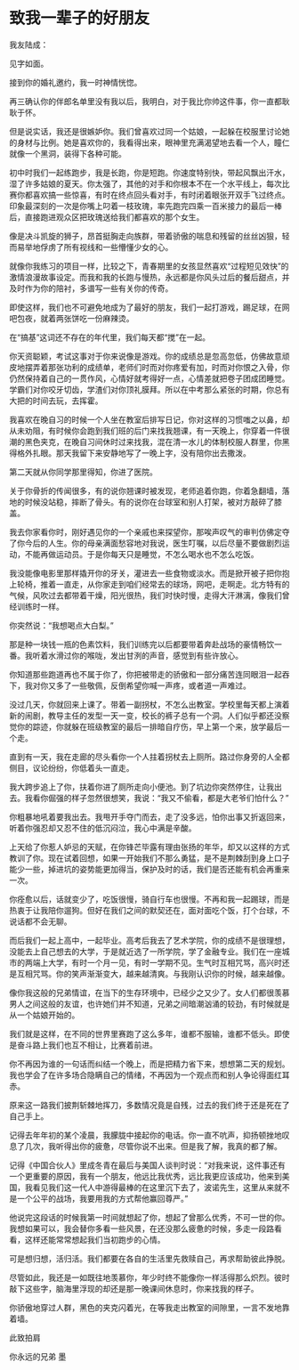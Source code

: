 # 致我一辈子的好朋友

我友陆成： 

见字如面。 

接到你的婚礼邀约，我一时神情恍惚。 

再三确认你的伴郎名单里没有我以后，我明白，对于我比你帅这件事，你一直都耿耿于怀。 

但是说实话，我还是很嫉妒你。我们曾喜欢过同一个姑娘，一起躲在校服里讨论她的身材与比例。她是喜欢你的，我看得出来，眼神里充满渴望地去看一个人，瞳仁就像一个黑洞，装得下各种可能。 

初中时我们一起练跑步，我是长跑，你是短跑。你速度特别快，带起风飘出汗水，湿了许多姑娘的夏天。你太强了，其他的对手和你根本不在一个水平线上，每次比赛你都喜欢搞一些惊喜，有时在终点回头看对手，有时闭着眼张开双手飞过终点。印象最深刻的一次是你嘴上叼着一枝玫瑰，率先跑完四乘一百米接力的最后一棒后，直接跑进观众区把玫瑰送给我们都喜欢的那个女生。 

像是决斗凯旋的狮子，昂首挺胸走向族群，带着骄傲的喘息和残留的丝丝凶狠，轻而易举地俘虏了所有视线和一些懵懂少女的心。 

就像你我练习的项目一样，比较之下，青春期里的女孩显然喜欢“过程短见效快”的激情浪漫故事设定。而我和我的长跑与慢热，永远都是你风头过后的餐后甜点，并及时作为你的陪衬，多谱写一些有关你的传奇。 

即使这样，我们也不可避免地成为了最好的朋友，我们一起打游戏，踢足球，在网吧包夜，就着两张饼吃一份麻辣烫。 

在“搞基”这词还不存在的年代里，我们每天都“搅”在一起。 

你天资聪颖，考试这事对于你来说像是游戏。你的成绩总是忽高忽低，仿佛故意顽皮地摆弄着那张功利的成绩单，老师们时而对你疼爱有加，时而对你恨之入骨，你仍然保持着自己的一贯作风，心情好就考得好一点，心情差就把卷子团成团睡觉。学霸们对你咬牙切齿，学渣们对你顶礼膜拜。所以在中考那么紧张的时期，你总有大把的时间去玩，去挥霍。 

我喜欢在晚自习的时候一个人坐在教室后排写日记，你对这样的习惯嗤之以鼻，却从未劝阻，有时候你会跑到我们班的后门来找我翘课，有一天晚上，你穿着一件很潮的黑色夹克，在晚自习间休时过来找我，混在清一水儿的体制校服人群里，你黑得格外扎眼。那天我留下来安静地写了一晚上字，没有陪你出去撒泼。 

第二天就从你同学那里得知，你进了医院。 

关于你骨折的传闻很多，有的说你翘课时被发现，老师追着你跑，你着急翻墙，落地的时候没站稳，摔断了骨头。有的说你在台球室和别人打架，被对方敲碎了膝盖。 

我去你家看你时，刚好遇见你的一个亲戚也来探望你，那唉声叹气的审判仿佛定夺了你今后的人生。你的母亲满面愁容地对我说，医生叮嘱，以后尽量不要做剧烈运动，不能再做运动员。于是你每天只是睡觉，不怎么喝水也不怎么吃饭。 

我没能像电影里那样撬开你的牙关，灌进去一些食物或淡水。而是掀开被子把你抱上轮椅，推着一直走，从你家走到咱们经常去的球场，网吧，走啊走。北方特有的气候，风吹过去都带着干燥，阳光很热，我们时快时慢，走得大汗淋漓，像我们曾经训练时一样。 

你突然说：“我想喝点大白梨。” 

那是种一块钱一瓶的色素饮料，我们训练完以后都要带着奔赴战场的豪情畅饮一番。我听着水滑过你的喉咙，发出甘洌的声音，感觉到有些许放心。 

你知道那些跑道再也不属于你了，你把被带走的骄傲和一部分痛苦连同眼泪一起吞下，我对你又多了一些敬佩，反倒希望你喊一声疼，或者道一声难过。 

没过几天，你就回来上课了。带着一副拐杖，不怎么出教室。学校里每天都上演着新的闹剧，教导主任的发型一天一变，校长的裤子总有一个洞。人们似乎都还没察觉你的踪迹，你就躲在班级教室的最后一排暗自疗伤，早上第一个来，放学最后一个走。 

直到有一天，我在走廊的尽头看你一个人拄着拐杖去上厕所。路过你身旁的人全都侧目，议论纷纷，你低着头一直走。 

我大跨步追上了你，扶着你进了厕所走向小便池。到了坑边你突然停住，让我出去。我看你倔强的样子忽然很想笑，我说：“我又不偷看，都是大老爷们怕什么？” 

你粗暴地吼着要我出去。我甩开手夺门而去，走了没多远，怕你出事又折返回来，听着你强忍却又忍不住的低沉闷泣，我心中满是辛酸。 

上天给了你惹人妒忌的天赋，在你锋芒毕露有理由张扬的年华，却又以这样的方式教训了你。现在试着回想，如果一开始我们不那么勇猛，是不是荆棘刮到身上口子能少一些，掉进坑的姿势能更加得当，保护及时的话，我们是否还能有机会再重来一次。 

你痊愈以后，话就变少了，吃饭很慢，骑自行车也很慢。不再和我一起踢球，而是热衷于让我陪你遛狗。但好在我们之间的默契还在，面对面吃个饭，打个台球，不说话都不会无聊。 

而后我们一起上高中，一起毕业。高考后我去了艺术学院，你的成绩不是很理想，没能去上自己想去的大学，于是就近选了一所学院，学了金融专业。我们在一座城市的两端上大学，有时一个月一见，有时一学期不见。生气时互相咒骂，高兴时还是互相咒骂。你的笑声渐渐变大，越来越清爽。与我刚认识你的时候，越来越像。 

像你我这般的兄弟情谊，在当下的生存环境中，已经少之又少了。女人们都很羡慕男人之间这般的友谊，也许她们并不知道，兄弟之间暗潮汹涌的较劲，有时候就是从一个姑娘开始的。 

我们就是这样，在不同的世界里赛跑了这么多年，谁都不服输，谁都不低头。即使是奋斗路上我们也互不相让，比赛着前进。 

你不再因为谁的一句话而纠结一个晚上，而是把精力省下来，想想第二天的规划。我也学会了在许多场合隐瞒自己的情绪，不再因为一个观点而和别人争论得面红耳赤。 

原来这一路我们披荆斩棘地挥刀，多数情况竟是自残，过去的我们终于还是死在了自己手上。 

记得去年年初的某个凌晨，我朦胧中接起你的电话。你一直不吭声，抑扬顿挫地叹息了几次，我听得出你的疲惫，尽管你说不出来。但是我了解，我真的都了解。 

记得《中国合伙人》里成冬青在最后与美国人谈判时说：“对我来说，这件事还有一个更重要的原因，我有一个朋友，他远比我优秀，远比我更应该成功，他来到美国，我看见我们这一代人中游得最棒的在这里沉下去了，波诺先生，这里从来就不是一个公平的战场，我要用我的方式帮他赢回尊严。” 

他说完这段话的时候我第一时间就想起了你，想起了曾那么优秀，不可一世的你。我想如果可以，我会替你多看一些风景，在还没那么疲惫的时候，多走一段路看看，这样还能常常想起我们当初跑步的心情。 

可是想归想，活归活。我们都要在各自的生活里先救赎自己，再求帮助彼此挣脱。 

尽管如此，我还是一如既往地羡慕你，年少时终不能像你一样活得那么炽烈。彼时敲下这些字，脑海里浮现的却还是那一晚课间休息时，你来找我的样子。 

你骄傲地穿过人群，黑色的夹克闪着光，在等我走出教室的间隙里，一言不发地靠着墙。 

此致拍肩 

你永远的兄弟 墨